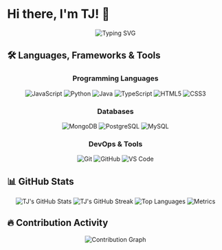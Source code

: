 # Hi there, I'm TJ! 👋

<div align="center">
  <img src="https://readme-typing-svg.demolab.com?font=Fira+Code&size=22&duration=3000&pause=1000&color=00D4FF&center=true&vCenter=true&width=435&lines=Full+Stack+Developer" alt="Typing SVG" />
</div>

## 🛠️ Languages, Frameworks & Tools

<div align="center">

### Programming Languages
![JavaScript](https://img.shields.io/badge/-JavaScript-F7DF1E?style=for-the-badge&logo=javascript&logoColor=black)
![Python](https://img.shields.io/badge/-Python-3776AB?style=for-the-badge&logo=python&logoColor=white)
![Java](https://img.shields.io/badge/-Java-007396?style=for-the-badge&logo=java&logoColor=white)
![TypeScript](https://img.shields.io/badge/-TypeScript-3178C6?style=for-the-badge&logo=typescript&logoColor=white)
![HTML5](https://img.shields.io/badge/-HTML5-E34F26?style=for-the-badge&logo=html5&logoColor=white)
![CSS3](https://img.shields.io/badge/-CSS3-1572B6?style=for-the-badge&logo=css3&logoColor=white)

### Databases
![MongoDB](https://img.shields.io/badge/-MongoDB-47A248?style=for-the-badge&logo=mongodb&logoColor=white)
![PostgreSQL](https://img.shields.io/badge/-PostgreSQL-336791?style=for-the-badge&logo=postgresql&logoColor=white)
![MySQL](https://img.shields.io/badge/-MySQL-4479A1?style=for-the-badge&logo=mysql&logoColor=white)

### DevOps & Tools
![Git](https://img.shields.io/badge/-Git-F05032?style=for-the-badge&logo=git&logoColor=white)
![GitHub](https://img.shields.io/badge/-GitHub-181717?style=for-the-badge&logo=github&logoColor=white)
![VS Code](https://img.shields.io/badge/-VS%20Code-007ACC?style=for-the-badge&logo=visual-studio-code&logoColor=white)

</div>

## 📊 GitHub Stats

<div align="center">
  <img src="https://github-readme-stats.vercel.app/api?username=tjmagpantay&show_icons=true&theme=tokyonight&hide_border=true&count_private=true" alt="TJ's GitHub Stats" />
  <img src="https://github-readme-streak-stats.herokuapp.com/?user=tjmagpantay&theme=tokyonight&hide_border=true" alt="TJ's GitHub Streak" />
  <img src="https://github-readme-stats.vercel.app/api/top-langs/?username=tjmagpantay&layout=compact&theme=tokyonight&hide_border=true&langs_count=8" alt="Top Languages" />
  <img src="https://metrics.lecoq.io/tjmagpantay?template=classic&config.timezone=Asia%2FManila" alt="Metrics" />
</div>

## 🔥 Contribution Activity

<div align="center">
  <img src="https://github-readme-activity-graph.vercel.app/graph?username=tjmagpantay&theme=tokyo-night&hide_border=true&area=true" alt="Contribution Graph" />
</div>



